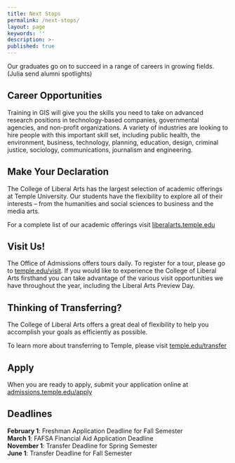 ```yaml
---
title: Next Stops
permalink: /next-stops/
layout: page
keywords: ''
description: >-
published: true
---
```

Our graduates go on to succeed in a range of careers in growing fields. (Julia send alumni spotlights)

## Career Opportunities
Training in GIS will give you the skills you need to take on advanced research positions in technology-based companies, governmental agencies, and non-profit organizations. A variety of industries are looking to hire people with this important skill set, including public health, the environment, business, technology, planning, education, design, criminal justice, sociology, communications, journalism and engineering.

## Make Your Declaration
The College of Liberal Arts has the largest selection of academic offerings at Temple University. Our students have the flexibility to explore all of their interests – from the humanities and social sciences to business and the media arts.

For a complete list of our academic offerings visit [liberalarts.temple.edu](http://liberalarts.temple.edu)

## Visit Us!
The Office of Admissions offers tours daily. To register for a tour, please go to [temple.edu/visit](http://temple.edu/visit). If you would like to experience the College of Liberal Arts firsthand you can take advantage of the various visit opportunities we have throughout the year, including the Liberal Arts Preview Day.

## Thinking of Transferring?
The College of Liberal Arts offers a great deal of flexibility to help you accomplish your goals as efficiently as possible.

To learn more about transferring to Temple, please visit [temple.edu/transfer](http://temple.edu/transfer)

## Apply
When you are ready to apply, submit your application online at [admissions.temple.edu/apply](http://admissions.temple.edu/apply)

## Deadlines

**February 1**: Freshman Application Deadline for Fall Semester<br>
**March 1**: FAFSA Financial Aid Application Deadline<br>
**November 1**: Transfer Deadline for Spring Semester<br>
**June 1**: Transfer Deadline for Fall Semester
